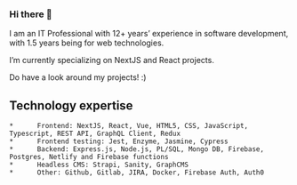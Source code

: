 ### Hi there 👋


I am an IT Professional with 12+ years’ experience in software development, with 1.5 years being for web technologies. 

I’m currently specializing on NextJS and React projects. 

Do have a look around my projects! :)

## Technology expertise

    *      Frontend: NextJS, React, Vue, HTML5, CSS, JavaScript, Typescript, REST API, GraphQL Client, Redux
    *      Frontend testing: Jest, Enzyme, Jasmine, Cypress
    *      Backend: Express.js, Node.js, PL/SQL, Mongo DB, Firebase, Postgres, Netlify and Firebase functions
    *      Headless CMS: Strapi, Sanity, GraphCMS
    *      Other: Github, Gitlab, JIRA, Docker, Firebase Auth, Auth0

